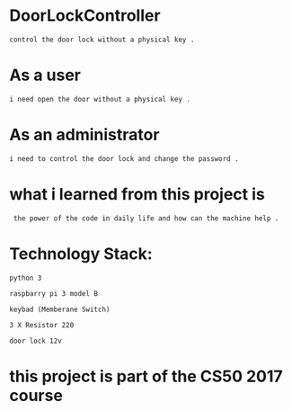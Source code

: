 

# DoorLockController

    control the door lock without a physical key .


# As a user

    i need open the door without a physical key .

# As an administrator 

    i need to control the door lock and change the password .


# what i learned from this project is

     the power of the code in daily life and how can the machine help .


# Technology Stack:
    
    python 3

    raspbarry pi 3 model B
    
    keybad (Memberane Switch)
    
    3 X Resistor 220
    
    door lock 12v

# this project is part of the CS50 2017 course 